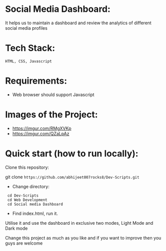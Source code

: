# Social Media Dashboard:
  It helps us to maintain a dashboard and review the analytics of different social media profiles

# Tech Stack:
    HTML, CSS, Javascript

# Requirements:
  - Web browser should support Javascript

# Images of the Project:
  - https://imgur.com/RMgXVKp
  - https://imgur.com/QZaLpAz


# Quick start (how to run locally):

Clone this repository:

git clone ```https://github.com/abhijeet007rocks8/Dev-Scripts.git```
- Change directory:
```
 cd Dev-Scripts
 cd Web Development
 cd Social media Dashboard
```
- Find index.html, run it.

Utilise it and use the dashboard in exclusive two modes, Light Mode and Dark mode

Change this project as much as you like and if you want to improve then you guys are welcome